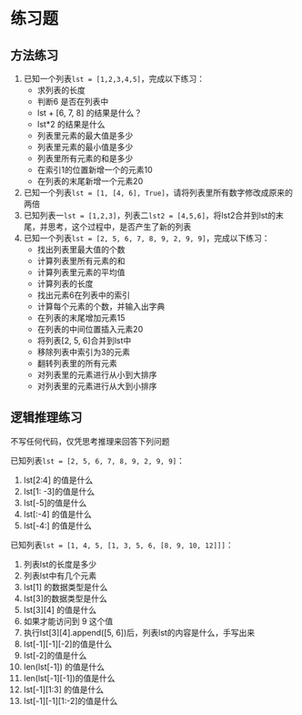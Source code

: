 # 练习题
## 方法练习
1. 已知一个列表`lst = [1,2,3,4,5]`，完成以下练习：
    - 求列表的长度
    - 判断6 是否在列表中
    - lst + [6, 7, 8] 的结果是什么？
    - lst*2 的结果是什么
    - 列表里元素的最大值是多少
    - 列表里元素的最小值是多少
    - 列表里所有元素的和是多少
    - 在索引1的位置新增一个的元素10
    - 在列表的末尾新增一个元素20
2. 已知一个列表`lst = [1, [4, 6], True]`，请将列表里所有数字修改成原来的两倍
3. 已知列表一`lst = [1,2,3]`，列表二`lst2 = [4,5,6]`，将lst2合并到lst的末尾，并思考，这个过程中，是否产生了新的列表
4. 已知一个列表`lst = [2, 5, 6, 7, 8, 9, 2, 9, 9]`，完成以下练习：
    - 找出列表里最大值的个数
    - 计算列表里所有元素的和
    - 计算列表里元素的平均值
    - 计算列表的长度
    - 找出元素6在列表中的索引
    - 计算每个元素的个数，并输入出字典
    - 在列表的末尾增加元素15
    - 在列表的中间位置插入元素20
    - 将列表[2, 5, 6]合并到lst中
    - 移除列表中索引为3的元素
    - 翻转列表里的所有元素
    - 对列表里的元素进行从小到大排序
    - 对列表里的元素进行从大到小排序


## 逻辑推理练习
不写任何代码，仅凭思考推理来回答下列问题

已知列表`lst = [2, 5, 6, 7, 8, 9, 2, 9, 9]`：  
1. lst[2:4] 的值是什么
2. lst[1: -3]的值是什么
3. lst[-5]的值是什么
4. lst[:-4] 的值是什么
5. lst[-4:] 的值是什么

已知列表`lst = [1, 4, 5, [1, 3, 5, 6, [8, 9, 10, 12]]]`：  
1. 列表lst的长度是多少
2. 列表lst中有几个元素
3. lst[1] 的数据类型是什么
4. lst[3]的数据类型是什么
5. lst[3][4] 的值是什么
6. 如果才能访问到 9 这个值
7. 执行lst[3][4].append([5, 6])后，列表lst的内容是什么，手写出来
8. lst[-1][-1][-2]的值是什么
9. lst[-2]的值是什么
10. len(lst[-1]) 的值是什么
11. len(lst[-1][-1])的值是什么
12. lst[-1][1:3] 的值是什么
13. lst[-1][-1][1:-2]的值是什么

